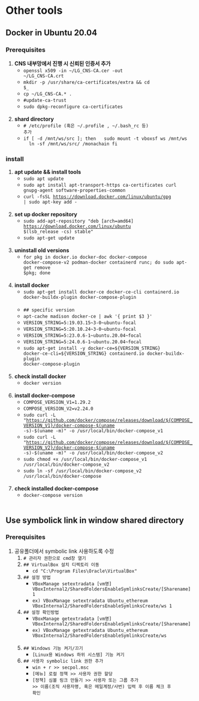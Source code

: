 # Other tools
## Docker in Ubuntu 20.04
### Prerequisites
1. __CNS 내부망에서 진행 시 신뢰된 인증서 추가__
    - <code>openssl x509 -in ~/LG_CNS-CA.cer -out ~/LG_CNS-CA.crt</code>
    - <code>mkdir -p /usr/share/ca-certificates/extra && cd $_</code>
    - <code>cp ~/LG_CNS-CA.* .</code>
    - <code>#update-ca-trust</code>
    - <code>sudo dpkg-reconfigure ca-certificates</code>
    <br/>&nbsp;&nbsp;
1. __shard directory__
    - <code># /etc/profile (혹은 ~/.profile , ~/.bash_rc 등) 추가</code>
    - <code>if [ -d /mnt/ws/src ]; then
  &nbsp;&nbsp;sudo mount -t vboxsf ws /mnt/ws
  &nbsp;&nbsp;ln -sf /mnt/ws/src/ /monachain
fi</code>
### install
1. __apt update && install tools__
    - <code>sudo apt update</code>
    - <code>sudo apt install apt-transport-https ca-certificates curl gnupg-agent software-properties-common</code>
    - <code>curl -fsSL https://download.docker.com/linux/ubuntu/gpg | sudo apt-key add -</code>
    <br/>&nbsp;&nbsp;
1. __set up docker repository__
    - <code>sudo add-apt-repository "deb [arch=amd64] https://download.docker.com/linux/ubuntu \$(lsb_release -cs) stable"</code>
    - <code>sudo apt-get update</code>
    <br/>&nbsp;&nbsp;
1. __uninstall old versions__
    - <code>for pkg in docker.io docker-doc docker-compose docker-compose-v2 podman-docker containerd runc; do sudo apt-get remove $pkg; done</code>
    <br/>&nbsp;&nbsp;
1. __install docker__
    - <code>sudo apt-get install docker-ce docker-ce-cli containerd.io docker-buildx-plugin docker-compose-plugin</code>
    <br/>&nbsp;&nbsp;
    - <code>## specific version</code>
    - <code>apt-cache madison docker-ce | awk '{ print \$3 }'</code>
    - <code>VERSION_STRING=5:19.03.15\~3-0\~ubuntu-focal</code>
    - <code>VERSION_STRING=5:20.10.24\~3-0\~ubuntu-focal</code>
    - <code>VERSION_STRING=5:23.0.6-1\~ubuntu.20.04\~focal</code>
    - <code>VERSION_STRING=5:24.0.6-1\~ubuntu.20.04\~focal</code>
    - <code>sudo apt-get install -y docker-ce=\${VERSION_STRING} docker-ce-cli=\${VERSION_STRING} containerd.io docker-buildx-plugin docker-compose-plugin</code>
    <br/>&nbsp;&nbsp;
1. __check install docker__
    - <code>docker version</code>
    <br/>&nbsp;&nbsp;
1. __install docker-compose__
    - <code>COMPOSE_VERSION_V1=1.29.2</code>
    - <code>COMPOSE_VERSION_V2=v2.24.0</code>
    - <code>sudo curl -L "https://github.com/docker/compose/releases/download/${COMPOSE_VERSION_V1}/docker-compose-$(uname -s)-\$(uname -m)" -o /usr/local/bin/docker-compose_v1</code>
    - <code>sudo curl -L "https://github.com/docker/compose/releases/download/${COMPOSE_VERSION_V2}/docker-compose-$(uname -s)-\$(uname -m)" -o /usr/local/bin/docker-compose_v2</code>
    - <code>sudo chmod +x /usr/local/bin/docker-compose_v1 /usr/local/bin/docker-compose_v2</code>
    - <code>sudo ln -sf /usr/local/bin/docker-compose_v2 /usr/local/bin/docker-compose</code>
    <br/>&nbsp;&nbsp;
1. __check installed docker-compose__
    - <code>docker-compose version</code>
    <br/>&nbsp;&nbsp;
## Use symbolick link in window shared directory
### Prerequisites
1. 공유폴더에서 symbolic link 사용하도록 수정
    1. <code># 관리자 권한으로 cmd창 열기</code>
    1. <code>## VirtualBox 설치 디렉토리 이동</code>
        - <code>cd "C:\Program Files\Oracle\VirtualBox"</code>
    1. <code>## 설정 방법</code>
        - <code>VBoxManage setextradata [vm명] VBoxInternal2/SharedFoldersEnableSymlinksCreate/[Sharename] 1</code>
        - <code>ex) VBoxManage setextradata Ubuntu_ethereum VBoxInternal2/SharedFoldersEnableSymlinksCreate/ws 1</code>
    1. <code>## 설정 확인방법</code>
        - <code>VBoxManage getextradata [vm명] VBoxInternal2/SharedFoldersEnableSymlinksCreate/[Sharename]</code>
        - <code>ex) VBoxManage getextradata Ubuntu_ethereum VBoxInternal2/SharedFoldersEnableSymlinksCreate/ws</code>
    <br/>&nbsp;&nbsp;
    1. <code>## Windows 기능 켜기/끄기</code>
        - <code>[Linux용 Windows 하위 시스템] 기능 켜기</code>
    1. <code>## 사용자 symbolic link 권한 추가</code>
        - <code>win + r >> secpol.msc</code>
        - <code>[메뉴] 로컬 정책 >> 사용자 권한 할당</code>
        - <code>[정책] 심볼 링크 만들기 >> 사용자 또는 그룹 추가 >> 이름(조직 사용자명, 혹은 메일계정/사번) 입력 후 이름 체크 후 확인</code>
